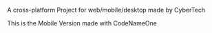 A cross-platform Project for web/mobile/desktop made by CyberTech

This is the Mobile Version made with CodeNameOne

